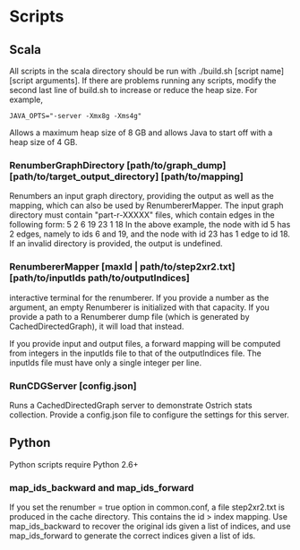 Scripts
=======

Scala
-----
All scripts in the scala directory should be run with ./build.sh [script name] [script arguments].
If there are problems running any scripts, modify the second last line of build.sh to increase or
reduce the heap size. For example,

    JAVA_OPTS="-server -Xmx8g -Xms4g"

Allows a maximum heap size of 8 GB and allows Java to start off with a heap size of 4 GB.


### RenumberGraphDirectory [path/to/graph_dump] [path/to/target_output_directory] [path/to/mapping]
Renumbers an input graph directory, providing the output as well as the mapping, which
can also be used by RenumbererMapper. The input graph directory must contain "part-r-XXXXX" files,
which contain edges in the following form:
    5 2
    6
    19
    23 1
    18
In the above example, the node with id 5 has 2 edges, namely to ids 6 and 19,
and the node with id 23 has 1 edge to id 18. If an invalid directory is provided, the output
is undefined.


### RenumbererMapper [maxId | path/to/step2xr2.txt] [path/to/inputIds path/to/outputIndices]

interactive terminal for the renumberer. If you provide a number as the argument, an empty
Renumberer is initialized with that capacity. If you provide a path to a Renumberer dump file
(which is generated by CachedDirectedGraph), it will load that instead.

If you provide input and output files, a forward mapping will be computed from integers
in the inputIds file to that of the outputIndices file. The inputIds file must have only
a single integer per line.


### RunCDGServer [config.json]

Runs a CachedDirectedGraph server to demonstrate Ostrich stats collection. Provide a config.json
file to configure the settings for this server.


Python
------
Python scripts require Python 2.6+

### map_ids_backward and map_ids_forward

If you set the renumber = true option in common.conf, a file step2xr2.txt
is produced in the cache directory. This contains the id > index mapping.
Use map_ids_backward to recover the original ids given a list of indices,
and use map_ids_forward to generate the correct indices given a list of ids.